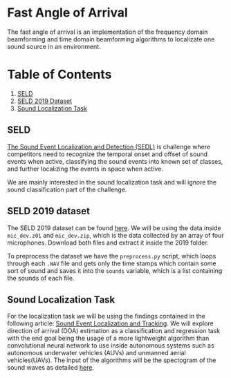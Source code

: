 # Fast Angle of Arrival

The fast angle of arrival is an implementation of the frequency domain beamforming and time domain beamforming algorithms to localizate one sound source in an environment.

# Table of Contents
1. [SELD](#SELD)
2. [SELD 2019 Dataset](#SELD-2019-dataset)
3. [Sound Localization Task](#Sound-Localization-Task)

## SELD
[The Sound Event Localization and Detection (SEDL)](http://dcase.community/challenge2019/task-sound-event-localization-and-detection) is challenge where competitors need to recognize the temporal onset and offset of sound events when active, classifying the sound events into known set of classes, and further localizing the events in space when active.

We are mainly interested in the sound localization task and will ignore the sound classification part of the challenge.

## SELD 2019 dataset
The SELD 2019 dataset can be found [here](https://zenodo.org/record/2599196#.YDk1dmhKjIU). We will be using the data inside `mic_dev.z01` and `mic_dev.zip`, which is the data collected by an array of four microphones. Download both files and extract it inside the 2019 folder.

To preprocess the dataset we have the `preprocess.py` script, which loops through each `.WAV` file and gets only the time stamps which contain some sort of sound and saves it into the `sounds` variable, which is a list containing the sounds of each file.

## Sound Localization Task
For the localization task we will be using the findings contained in the following article: [Sound Event Localization and Tracking](https://www.aane.in/research/computational-audio-scene-analysis-casa/sound-event-localization-and-tracking). We will explore direction of arrival (DOA) estimation as a classification and regression task with the end goal being the usage of a more lightweight algorithm than convolutional neural network to use inside autonomous systems such as autonomous underwater vehicles (AUVs) and unmanned aerial vehicles(UAVs). The input of the algorithms will be the spectogram of the sound waves as detailed [here](https://github.com/sharathadavanne/seld-dcase2019#more-about-seldnet).
